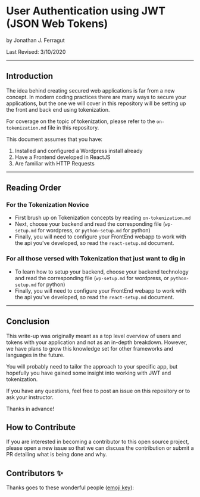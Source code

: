 # User Authentication using JWT (JSON Web Tokens)

by Jonathan J. Ferragut

Last Revised: 3/10/2020
______

## Introduction

The idea behind creating secured web applications is far from a new concept. In modern coding practices there are many ways to secure your applications, but the one we will cover in this repository will be setting up the front and back end using tokenization.

For coverage on the topic of tokenization, please refer to the `on-tokenization.md` file in this repository.

This document assumes that you have:

 1. Installed and configured a Wordpress install already
 2. Have a Frontend developed in ReactJS
 3. Are familiar with HTTP Requests

______

## Reading Order

### For the Tokenization Novice

- First brush up on Tokenization concepts by reading `on-tokenization.md`
- Next, choose your backend and read the corresponding file (`wp-setup.md` for wordpress, or `python-setup.md` for python)
- Finally, you will need to configure your FrontEnd webapp to work with the api you've developed, so read the `react-setup.md` document.

### For all those versed with Tokenization that just want to dig in

- To learn how to setup your backend, choose your backend technology and read the corresponding file (`wp-setup.md` for wordpress, or `python-setup.md` for python)
- Finally, you will need to configure your FrontEnd webapp to work with the api you've developed, so read the `react-setup.md` document.

______

## Conclusion

This write-up was originally meant as a top level overview of users and tokens with your application and not as an in-depth breakdown. However, we have plans to grow this knowledge set for other frameworks and languages in the future.

You will probably need to tailor the approach to your specific app, but hopefully you have gained some insight into working with JWT and tokenization.

If you have any questions, feel free to post an issue on this repository or to ask your instructor.

Thanks in advance!

## How to Contribute

If you are interested in becoming a contributor to this open source project, please open a new issue so that we can discuss the contribution or submit a PR detailing what is being done and why.

## Contributors ✨

Thanks goes to these wonderful people ([emoji key](https://allcontributors.org/docs/en/emoji-key)):

